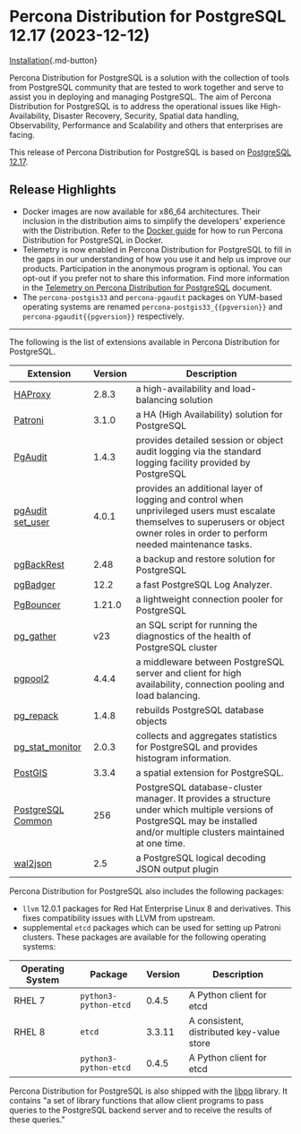# Percona Distribution for PostgreSQL 12.17 (2023-12-12)


[Installation](installing.md){.md-button}

Percona Distribution for PostgreSQL is a solution with the collection of tools from PostgreSQL community that are tested to work together and serve to assist you in deploying and managing PostgreSQL. The aim of Percona Distribution for PostgreSQL is to address the operational issues like High-Availability, Disaster Recovery, Security, Spatial data handling, Observability, Performance and Scalability and others that enterprises are facing.

This release of Percona Distribution for PostgreSQL is based on [PostgreSQL 12.17](https://www.postgresql.org/docs/release/12.17/). 

## Release Highlights

* Docker images are now available for x86_64 architectures. Their inclusion in the distribution aims to simplify the developers' experience with the Distribution. Refer to the [Docker guide](docker.md) for how to run Percona Distribution for PostgreSQL in Docker.
* Telemetry is now enabled in Percona Distribution for PostgreSQL to fill in the gaps in our understanding of how you use it and help us improve our products. Participation in the anonymous program is optional. You can opt-out if you prefer not to share this information. Find more information in the [Telemetry on Percona Distribution for PostgreSQL](telemetry.md) document.
* The `percona-postgis33` and `percona-pgaudit` packages on YUM-based operating systems are renamed `percona-postgis33_{{pgversion}}` and `percona-pgaudit{{pgversion}}` respectively.

-----------------------------------------------------------------------------

The following is the list of extensions available in Percona Distribution for PostgreSQL.

| Extension           | Version        | Description                  |
| ------------------- | -------------- | ---------------------------- |
|[HAProxy](http://www.haproxy.org/) | 2.8.3 | a high-availability and load-balancing solution |
| [Patroni](https://patroni.readthedocs.io/en/latest/) | 3.1.0 | a HA (High Availability) solution for PostgreSQL |
| [PgAudit](https://www.pgaudit.org/)             | 1.4.3   | provides detailed session or object audit logging via the standard logging facility provided by PostgreSQL                |
| [pgAudit set_user](https://github.com/pgaudit/set_user)| 4.0.1 | provides an additional layer of logging and control when unprivileged users must escalate themselves to superusers or object owner roles in order to perform needed maintenance tasks.|
| [pgBackRest](https://pgbackrest.org/)           | 2.48    | a backup and restore solution for PostgreSQL       |
|[pgBadger](https://github.com/darold/pgbadger)   | 12.2     | a fast PostgreSQL Log Analyzer.|
|[PgBouncer](https://www.pgbouncer.org/)          |1.21.0    | a lightweight connection pooler for PostgreSQL|
| [pg_gather](https://github.com/jobinau/pg_gather)| v23     | an SQL script for running the diagnostics of the health of PostgreSQL cluster |
| [pgpool2](https://git.postgresql.org/gitweb/?p=pgpool2.git;a=summary) | 4.4.4 | a middleware between PostgreSQL server and client for high availability, connection pooling and load balancing.|
| [pg_repack](https://github.com/reorg/pg_repack) | 1.4.8   | rebuilds PostgreSQL database objects           |
| [pg_stat_monitor](https://github.com/percona/pg_stat_monitor)|2.0.3 | collects and aggregates statistics for PostgreSQL and provides histogram information.|
| [PostGIS](https://github.com/postgis/postgis) | 3.3.4 | a spatial extension for PostgreSQL.|
| [PostgreSQL Common](https://salsa.debian.org/postgresql/postgresql-common)| 256 | PostgreSQL database-cluster manager. It provides a structure under which multiple versions of PostgreSQL may be installed and/or multiple clusters maintained at one time.|
|[wal2json](https://github.com/eulerto/wal2json)  |2.5       | a PostgreSQL logical decoding JSON output plugin|

 
Percona Distribution for PostgreSQL also includes the following packages:

* `llvm` 12.0.1 packages for Red Hat Enterprise Linux 8 and derivatives. This fixes compatibility issues with LLVM from upstream.
* supplemental `etcd` packages which can be used for setting up Patroni clusters. These packages are available for the following operating systems:

|  Operating System   | Package              | Version | Description        |
| ------------------- | ---------------------| --------| ------------------ |
| RHEL 7            |`python3-python-etcd` | 0.4.5   | A Python client for etcd     |
| RHEL 8              | `etcd`               | 3.3.11  | A consistent, distributed key-value store|
|                     | `python3-python-etcd`| 0.4.5   | A Python client for etcd     |

Percona Distribution for PostgreSQL is also shipped with the [libpq](https://www.postgresql.org/docs/12/libpq.html) library. It contains "a set of
library functions that allow client programs to pass queries to the PostgreSQL
backend server and to receive the results of these queries." 
